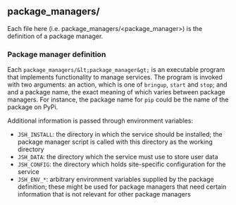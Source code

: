 ## package_managers/

Each file here (i.e. package_managers/&lt;package_manager&gt;) is
the definition of a package manager.

### Package manager definition
Each `package_managers/&lt;package_manager&gt;` is an executable program
that implements functionality to manage services. The program is invoked
with two arguments: an action, which is one of `bringup`, `start` and
`stop`; and and a package name, the exact meaning of which varies between
package managers. For instance, the package name for `pip` could be the
name of the package on PyPi.

Additional information is passed through environment variables:
* `JSH_INSTALL`: the directory in which the service should be installed;
  the package manager script is called with this directory as the working
  directory
* `JSH_DATA`: the directory which the service must use to store user data
* `JSH_CONFIG`: the directory which holds site-specific configuration for
  the service
* `JSH_ENV_*`: arbitrary environment variables supplied by the package
  definition; these might be used for package managers that need certain
  information that is not relevant for other package managers
